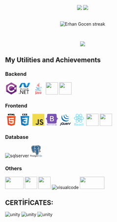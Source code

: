    <div> 
   <div align="center">
    <img src="https://github-readme-stats.vercel.app/api?username=erhangocen&show_icons=true&count_private=true&theme=react&hide_border=true&bg_color=0D1117" width="490" />  
      <img src="https://github-readme-stats.vercel.app/api/top-langs/?username=erhangocen&hide=css,html&layout=compact&langs_count=8" width="490" />  
  </div> 
           
</div>  
<br/>
<br/>
<div align="center">
<img title="🔥 Get streak stats for your profile at git.io/streak-stats" alt="Erhan Gocen streak" src="https://github-readme-streak-stats.herokuapp.com/?user=erhangocen&theme=black-ice&hide_border=true&stroke=0000&background=060A0CD0"/>
</div>
<br/>
<br/>  
              
<p align="center">
  <img src="https://activity-graph.herokuapp.com/graph?username=erhangocen&bg_color=0D1117&color=5BCDEC&line=5BCDEC&point=FFFFFF&hide_border=true" />
</p> 
      
## My Utilities and Achievements
   
  ### Backend
  <p align="left">
  <img src="https://raw.githubusercontent.com/devicons/devicon/master/icons//csharp/csharp-original.svg" width="40" height="40" />
  <img src="https://raw.githubusercontent.com/devicons/devicon/master/icons/dot-net/dot-net-original-wordmark.svg" width="40" height="40" />
  <img src="https://raw.githubusercontent.com/devicons/devicon/master/icons/java/java-original-wordmark.svg" width="40" height="40" />
  <img src="https://cdn.jsdelivr.net/gh/devicons/devicon/icons/python/python-original.svg" width="40" height="40"/>
  <img src="https://cdn.jsdelivr.net/gh/devicons/devicon/icons/flutter/flutter-original.svg" width="40" height="40"/>
  </p>
      
  ### Frontend
  <p align="left">
  <img src="https://raw.githubusercontent.com/devicons/devicon/master/icons/html5/html5-original-wordmark.svg" width="40" height="40" />
  <img src="https://raw.githubusercontent.com/devicons/devicon/master/icons/css3/css3-original-wordmark.svg" width="40" height="40" />
  <img src="https://raw.githubusercontent.com/devicons/devicon/master/icons/javascript/javascript-original.svg" width="40" height="40" />
  <img src="https://raw.githubusercontent.com/devicons/devicon/master/icons/bootstrap/bootstrap-plain-wordmark.svg" alt="bootstrap" width="40" height="40"/>
  <img src="https://raw.githubusercontent.com/devicons/devicon/master/icons/jquery/jquery-original-wordmark.svg" width="40" height="40" />
  <img src="https://raw.githubusercontent.com/devicons/devicon/master/icons/react/react-original-wordmark.svg" width="40" height="40" />
  <img src="https://icongr.am/devicon/angularjs-original.svg?size=128&color=currentColor" width="40" height="40"/>
  <img src="https://cdn.jsdelivr.net/gh/devicons/devicon/icons/figma/figma-original.svg" width="40" height="40"/>
  
 </p>
  
  ### Database
  <p align="left">
  <img src="https://upload.wikimedia.org/wikipedia/de/thumb/8/8c/Microsoft_SQL_Server_Logo.svg/2000px-Microsoft_SQL_Server_Logo.svg.png" alt="sqlserver" width="40" height="40"/>
  <img src="https://raw.githubusercontent.com/devicons/devicon/master/icons/postgresql/postgresql-original-wordmark.svg" alt="postgresql" width="40" height="40"/>
 </p>
 
  
  ### Others
   <p align="left">
  <img src="https://www.docker.com/sites/default/files/d8/2019-07/vertical-logo-monochromatic.png" width="60" height="40" /> 
    <img src="https://ih1.redbubble.net/image.373803469.4778/pp,840x830-pad,1000x1000,f8f8f8.u2.jpg" width="40" height="40" />
  <img src="https://pbs.twimg.com/profile_images/1206618215767584769/zl48EuhC_400x400.jpg" width="40" height="40" />
  <img src="https://user-images.githubusercontent.com/59020581/117362577-18555280-aec4-11eb-94ef-401c9f28eb38.png" alt="visualcode" width="40" height="40"/>
  <img src="https://cdn.jsdelivr.net/gh/devicons/devicon/icons/arduino/arduino-original.svg" width="80" height="40"/>
</p>
 
<p><h2>CERTİFİCATES:</h2></p>
<p>
<img src="https://raw.githubusercontent.com/erhangocen/erhangocen/main/PYTHON.png" alt="unity" width="279" height="175"/>
<img src="https://github.com/erhangocen/erhangocen/blob/main/JAVASCR%C4%B0PT.png?raw=true" alt="unity" width="279" height="175"/>
  <img src="https://github.com/erhangocen/erhangocen/blob/main/CSS.png?raw=true" alt="unity" width="279" height="175"/>
</p>
 

 
